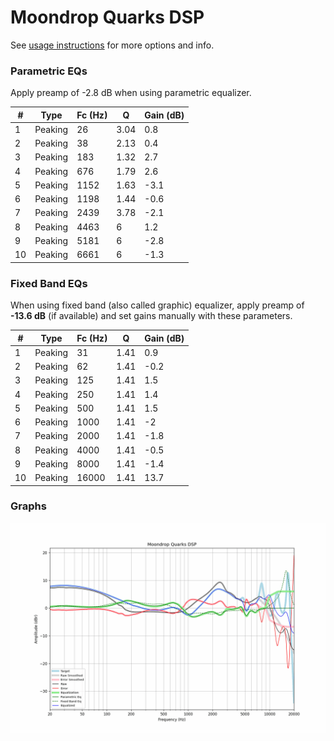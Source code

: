 # Moondrop Quarks DSP
See [usage instructions](https://github.com/jaakkopasanen/AutoEq#usage) for more options and info.

### Parametric EQs
Apply preamp of -2.8 dB when using parametric equalizer.

|   # | Type    |   Fc (Hz) |    Q |   Gain (dB) |
|-----|---------|-----------|------|-------------|
|   1 | Peaking |        26 | 3.04 |         0.8 |
|   2 | Peaking |        38 | 2.13 |         0.4 |
|   3 | Peaking |       183 | 1.32 |         2.7 |
|   4 | Peaking |       676 | 1.79 |         2.6 |
|   5 | Peaking |      1152 | 1.63 |        -3.1 |
|   6 | Peaking |      1198 | 1.44 |        -0.6 |
|   7 | Peaking |      2439 | 3.78 |        -2.1 |
|   8 | Peaking |      4463 | 6    |         1.2 |
|   9 | Peaking |      5181 | 6    |        -2.8 |
|  10 | Peaking |      6661 | 6    |        -1.3 |

### Fixed Band EQs
When using fixed band (also called graphic) equalizer, apply preamp of **-13.6 dB** (if available) and set gains manually with these parameters.

|   # | Type    |   Fc (Hz) |    Q |   Gain (dB) |
|-----|---------|-----------|------|-------------|
|   1 | Peaking |        31 | 1.41 |         0.9 |
|   2 | Peaking |        62 | 1.41 |        -0.2 |
|   3 | Peaking |       125 | 1.41 |         1.5 |
|   4 | Peaking |       250 | 1.41 |         1.4 |
|   5 | Peaking |       500 | 1.41 |         1.5 |
|   6 | Peaking |      1000 | 1.41 |        -2   |
|   7 | Peaking |      2000 | 1.41 |        -1.8 |
|   8 | Peaking |      4000 | 1.41 |        -0.5 |
|   9 | Peaking |      8000 | 1.41 |        -1.4 |
|  10 | Peaking |     16000 | 1.41 |        13.7 |

### Graphs
![](./Moondrop%20Quarks%20DSP.png)
